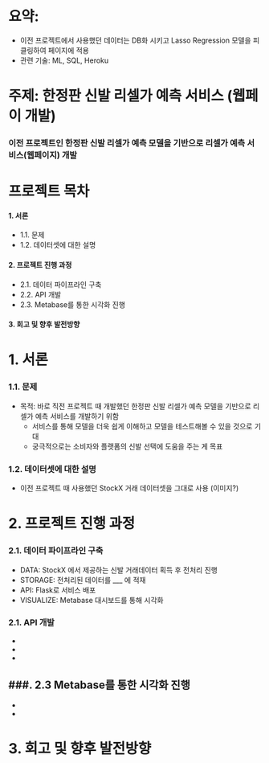 
# 요약: 
- 이전 프로젝트에서 사용했던 데이터는 DB화 시키고 Lasso Regression 모델을 피클링하여 페이지에 적용  
- 관련 기술: ML, SQL, Heroku

# 주제: 한정판 신발 리셀가 예측 서비스 (웹페이 개발) 

### 이전 프로젝트인 한정판 신발 리셀가 예측 모델을 기반으로 리셀가 예측 서비스(웹페이지) 개발  

# 프로젝트 목차 

#### 1. 서론
 - 1.1. 문제
 - 1.2. 데이터셋에 대한 설명 

#### 2. 프로젝트 진행 과정 
- 2.1. 데이터 파이프라인 구축
- 2.2. API 개발 
- 2.3. Metabase를 통한 시각화 진행 

#### 3. 회고 및 향후 발전방향  

# 1. 서론 
### 1.1. 문제
- 목적: 바로 직전 프로젝트 때 개발했던 한정판 신발 리셀가 예측 모델을 기반으로 리셀가 예측 서비스를 개발하기 위함 
  - 서비스를 통해 모델을 더욱 쉽게 이해하고 모델을 테스트해볼 수 있을 것으로 기대
  - 궁극적으로는 소비자와 플랫폼의 신발 선택에 도움을 주는 게 목표 

### 1.2. 데이터셋에 대한 설명 
- 이전 프로젝트 때 사용했던 StockX 거래 데이터셋을 그대로 사용 
(이미지?) 

# 2. 프로젝트 진행 과정 
### 2.1. 데이터 파이프라인 구축 
- DATA: StockX 에서 제공하는 신발 거래데이터 획득 후 전처리 진행 
- STORAGE: 전처리된 데이터를 ___ 에 적재 
- API: Flask로 서비스 배포
- VISUALIZE: Metabase 대시보드를 통해 시각화 

### 2.1. API 개발 
-
-
-

###. 2.3 Metabase를 통한 시각화 진행 
-
-
-

# 3. 회고 및 향후 발전방향  
